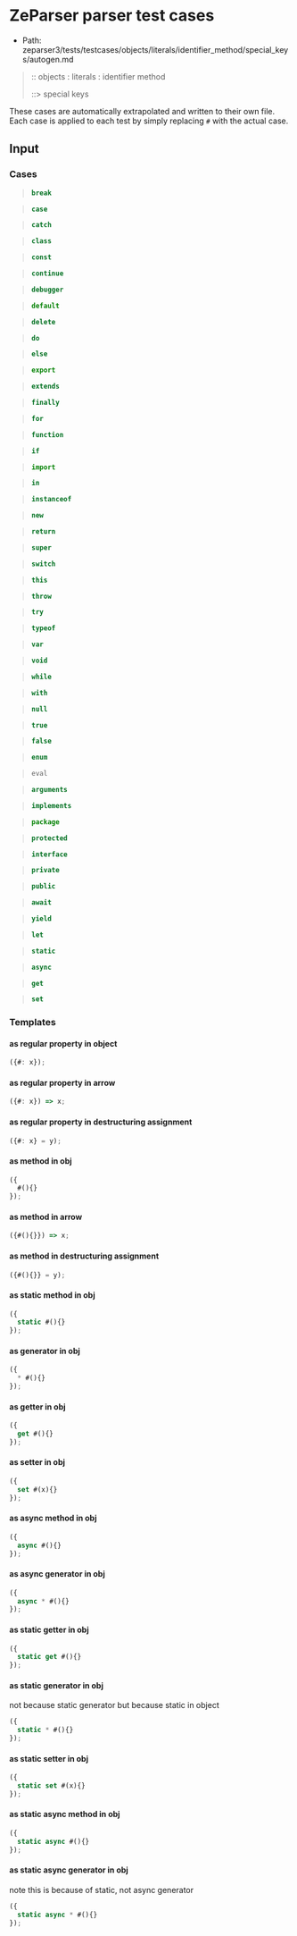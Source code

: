 # ZeParser parser test cases

- Path: zeparser3/tests/testcases/objects/literals/identifier_method/special_keys/autogen.md

> :: objects : literals : identifier method
>
> ::> special keys

These cases are automatically extrapolated and written to their own file.
Each case is applied to each test by simply replacing `#` with the actual case.

## Input

### Cases

> `````js
> break
> `````

> `````js
> case
> `````

> `````js
> catch
> `````

> `````js
> class
> `````

> `````js
> const
> `````

> `````js
> continue
> `````

> `````js
> debugger
> `````

> `````js
> default
> `````

> `````js
> delete
> `````

> `````js
> do
> `````

> `````js
> else
> `````

> `````js
> export
> `````

> `````js
> extends
> `````

> `````js
> finally
> `````

> `````js
> for
> `````

> `````js
> function
> `````

> `````js
> if
> `````

> `````js
> import
> `````

> `````js
> in
> `````

> `````js
> instanceof
> `````

> `````js
> new
> `````

> `````js
> return
> `````

> `````js
> super
> `````

> `````js
> switch
> `````

> `````js
> this
> `````

> `````js
> throw
> `````

> `````js
> try
> `````

> `````js
> typeof
> `````

> `````js
> var
> `````

> `````js
> void
> `````

> `````js
> while
> `````

> `````js
> with
> `````

> `````js
> null
> `````

> `````js
> true
> `````

> `````js
> false
> `````

> `````js
> enum
> `````

> `````js
> eval
> `````

> `````js
> arguments
> `````

> `````js
> implements
> `````

> `````js
> package
> `````

> `````js
> protected
> `````

> `````js
> interface
> `````

> `````js
> private
> `````

> `````js
> public
> `````

> `````js
> await
> `````

> `````js
> yield
> `````

> `````js
> let
> `````

> `````js
> static
> `````

> `````js
> async
> `````

> `````js
> get
> `````

> `````js
> set
> `````

### Templates

#### as regular property in object

`````js
({#: x});
`````

#### as regular property in arrow

`````js
({#: x}) => x;
`````

#### as regular property in destructuring assignment

`````js
({#: x} = y);
`````

#### as method in obj

`````js
({
  #(){}
});
`````

#### as method in arrow

`````js
({#(){}}) => x;
`````

#### as method in destructuring assignment

`````js
({#(){}} = y);
`````

#### as static method in obj

`````js
({
  static #(){}
});
`````

#### as generator in obj

`````js
({
  * #(){}
});
`````

#### as getter in obj

`````js
({
  get #(){}
});
`````

#### as setter in obj

`````js
({
  set #(x){}
});
`````

#### as async method in obj

`````js
({
  async #(){}
});
`````

#### as async generator in obj

`````js
({
  async * #(){}
});
`````

#### as static getter in obj

`````js
({
  static get #(){}
});
`````

#### as static generator in obj

not because static generator but because static in object

`````js
({
  static * #(){}
});
`````

#### as static setter in obj

`````js
({
  static set #(x){}
});
`````

#### as static async method in obj

`````js
({
  static async #(){}
});
`````

#### as static async generator in obj

note this is because of static, not async generator

`````js
({
  static async * #(){}
});
`````
